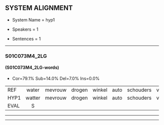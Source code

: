 
## SYSTEM ALIGNMENT

- System Name = hyp1

- Speakers = 1

- Sentences = 1

---

### S01C073M4_2LG

#### (S01C073M4_2LG-words)

- Cor=79.1%	Sub=14.0%	Del=7.0%	Ins=0.0%

|  |  |  |  |  |  |  |  |  |  |  |  |  |  |  |  |  |  |  |  |  |  |  |  |  |  |  |  |  |  |  |  |  |  |  |  |  |  |  |  |  |  |  |  |
|:--- |:---:|:---:|:---:|:---:|:---:|:---:|:---:|:---:|:---:|:---:|:---:|:---:|:---:|:---:|:---:|:---:|:---:|:---:|:---:|:---:|:---:|:---:|:---:|:---:|:---:|:---:|:---:|:---:|:---:|:---:|:---:|:---:|:---:|:---:|:---:|:---:|:---:|:---:|:---:|:---:|:---:|:---:|:---:|
| REF | water | mevrouw | drogen | winkel | auto | schouders | verhaal | koning | moeilijk | speelplaats | * | drinken | hoofdpijn | regen | vliegtuig | stoppen | opnieuw | gooien | sneeuwen | moeder | liedje | potlood | fietsbel | vinger | dichtbij | meisje | chauffeur | muziek | waarom | scheuren | lawaai | zwemmen | * | * | vuurwerk | appel | cola | kussen | eerste | circus | kleuren | voetbal | vlinder |
| HYP1 | watter | mevrouw | drogen | winkel | auto | schouders | verhaal | koning | moeilijk | speelplaats |  | drinken | hoofdpijn |  | regenvliegtuig | stoppen | opnieuw | gooien | sneeuwen | moeder | litjer | potlood | fietsvel | vinger | dichtbij | meisje | chauffeur | muziek | waarom | scheuren | lawaai | zwemmen |  | va | vuurwerk | appel | cola | kussen | eerste | sirkes | kleuren | voetbal | vlinder |
| EVAL | S |  |  |  |  |  |  |  |  |  | D |  |  | D | S |  |  |  |  |  | S |  | S |  |  |  |  |  |  |  |  |  | D | S |  |  |  |  |  | S |  |  |  |
---

---
